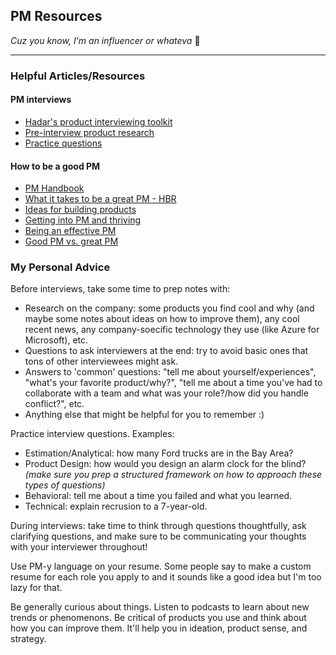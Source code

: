 ## PM Resources
_Cuz you know, I'm an influencer or whateva_ 🤪
***

### Helpful Articles/Resources

#### PM interviews
* [Hadar's product interviewing toolkit](https://coda.io/@hadardor/hadars-product-interviewing-toolkit)
* [Pre-interview product research](https://productmanagerhq.com/product-manager-interview-pre-interview-research/)
* [Practice questions](https://thepminterview.com/)

#### How to be a good PM
* [PM Handbook](https://www.notion.so/PM-Handbook-7a17a9126f6b4961ba1766cff4fefb2c)
* [What it takes to be a great PM - HBR](https://hbr.org/2017/12/what-it-takes-to-become-a-great-product-manager)
* [Ideas for building products](https://productcoalition.com/15-ideas-that-will-shape-your-view-of-building-products-cfea0969e563)
* [Getting into PM and thriving](https://medium.com/hackernoon/how-to-get-into-product-management-78c58bd9c8cf)
* [Being an effective PM](https://medium.com/intern-club/how-to-be-a-highly-effective-product-manager-fde73da247e3)
* [Good PM vs. great PM](https://medium.com/the-modern-product-manager/good-product-manager-great-product-manager-335fc22517e7)


### My Personal Advice
Before interviews, take some time to prep notes with: 
- Research on the company: some products you find cool and why (and maybe some notes about ideas on how to improve them), any cool recent news, any company-soecific technology they use (like Azure for Microsoft), etc.
- Questions to ask interviewers at the end: try to avoid basic ones that tons of other interviewees might ask.
- Answers to 'common' questions: "tell me about yourself/experiences", "what's your favorite product/why?", "tell me about a time you've had to collaborate with a team and what was your role?/how did you handle conflict?", etc.
- Anything else that might be helpful for you to remember :)

Practice interview questions. Examples:
- Estimation/Analytical: how many Ford trucks are in the Bay Area?
- Product Design: how would you design an alarm clock for the blind? _(make sure you prep a structured framework on how to approach these types of questions)_
- Behavioral: tell me about a time you failed and what you learned.
- Technical: explain recrusion to a 7-year-old.

During interviews: take time to think through questions thoughtfully, ask clarifying questions, and make sure to be communicating your thoughts with your interviewer throughout!

Use PM-y language on your resume. Some people say to make a custom resume for each role you apply to and it sounds like a good idea but I'm too lazy for that.

Be generally curious about things. Listen to podcasts to learn about new trends or phenomenons. Be critical of products you use and think about how you can improve them. It'll help you in ideation, product sense, and strategy. 
